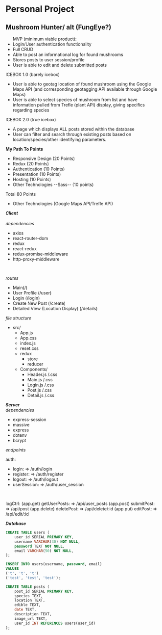 # **Personal Project**

## Mushroom Hunter/ alt (FungEye?)

<ul>
MVP (minimum viable product): 
<li>Login/User authentication functionality</li>
<li>Full CRUD</li>
<li>Able to post an informational log for found mushrooms</li>
<li>Stores posts to user session/profile</li>
<li>User is able to edit and delete submitted posts</li>

</ul>

ICEBOX 1.0 (barely icebox)

- User is able to geotag location of found mushroom using the Google Maps API (and corresponding geotagging API available through Google Maps)
- User is able to select species of mushroom from list and have information pulled from Trefle (plant API) display, giving specifics regarding species

ICEBOX 2.0 (true icebox)

- A page which displays ALL posts stored within the database
- User can filter and search through existing posts based on location/species/other identifying parameters. 


**My Path To Points**
- Responsive Design (20 Points)
- Redux (20 Points)
- Authentication (10 Points)
- Presentation (10 Points)
- Hosting (10 Points)
- Other Technologies --Sass-- (10 points)

Total 80 Points

- Other Technologies (Google Maps API/Trefle API)

***Client***
<br/><br/>
*dependencies*
- axios
- react-router-dom
- redux
- react-redux
- redux-promise-middleware
- http-proxy-middleware
<br/>

*routes*
- Main(/)
- User Profile (/user)
- Login (/login)
- Create New Post (/create)
- Detailed View (Location Display) (/details)


*file structure*
- src/
    - App.js
    - App.css
    - index.js
    - reset.css
    - redux
        - store
        - reducer 
    - Components/
        - Header.js /.css
        - Main.js /.css 
        - Login.js /.css
        - Post.js /.css
        - Detail.js /.css
        


***Server*** 
<br/>
*dependencies*
- express-session
- massive 
- express
- dotenv
- bcrypt

*endpoints*
<br/>

auth:
- login: => /auth/login
- register: => /auth/register
- logout: => /auth/logout
- userSession: => /auth/user_session
<br/>

logCtrl:
(app.get) getUserPosts: => /api/user_posts
(app.post) submitPost: => /api/post
(app.delete) deletePost: => /api/delete/:id
(app.put) editPost: => /api/edit/:id


***Database***

```sql
CREATE TABLE users (
    user_id SERIAL PRIMARY KEY,
    username VARCHAR(30) NOT NULL,
    password TEXT NOT NULL,
    email VARCHAR(50) NOT NULL,
);

INSERT INTO users(username, password, email)
VALUES 
('t', 't', 't')
('test', 'test', 'test');

CREATE TABLE posts (
    post_id SERIAL PRIMARY KEY,
    species TEXT,
    location TEXT,
    edible TEXT,
    date TEXT,
    description TEXT,
    image_url TEXT,
    user_id INT REFERENCES users(user_id)
);
```

